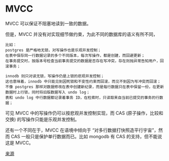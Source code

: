 # MVCC

MVCC 可以保证不阻塞地读到一致的数据。

但是，MVCC 并没有对实现细节做约束，为此不同的数据库的语义有所不同，

    比如：
    postgres 是严格地无锁，对写操作也是乐观并发控制；
    在表中保存同一行数据记录的多个不同版本，每次写操作，都是创建，而回避更新；
    在事务提交时，按版本号检查当前事务提交的数据是否存在写冲突，存在则抛异常告知用户，回滚事务；

    innodb 则只对读无锁，写操作仍是上锁的悲观并发控制；
    这也意味着，innodb 中只能见到因死锁和不变性约束而回滚，而见不到因为写冲突而回滚；
    不像 postgres 那样对数据修改在表中创建新纪录，而是每行数据只在表中保留一份，在更新数据时上行锁，同时将旧版数据写入 undo log；
    表和 undo log 中行数据都记录着事务 ID，在检索时，只读取来自当前已提交的事务的行数据；

可见 MVCC 中的写操作仍可以按悲观并发控制实现，而 CAS (原子操作，比较和交换) 的写操作只能是乐观并发控制。

还有一个不同在于，MVCC 在语境中倾向于 “对多行数据打快照造平行宇宙”，然而 CAS 一般只是保护单行数据而已。比如 mongodb 有 CAS 的支持，但不能说这是 MVCC。

[来源](https://www.zhihu.com/question/27876575/answer/62496641)
